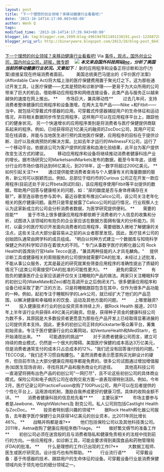 ```yaml
---
layout: post
title: "下一个理想的创业领域？来移动健康行业看看吧!"
date: '2013-10-14T14:17:00.003+08:00'
author: Wenh Q
tags:
modified_time: '2013-10-14T14:17:39.943+08:00'
blogger_id: tag:blogger.com,1999:blog-4961947611491238191.post-12268728359944966
blogger_orig_url: http://binaryware.blogspot.com/2013/10/blog-post_6643.html
---
```

[下一个理想的创业领域？来移动健康行业看看吧!](http://www.kuailiyu.com/article/5435.html)
Via
[事件，观点，国外创业公司，国内创业公司，研报，微专题](http://www.kuailiyu.com/)
　![](http://www.kuailiyu.com/uploadfile/2013/1013/20131013032917355.jpg)
***本文来自国外科技网站[Inc](http://www.inc.com/best-industries-2013/april-joyner/consumer-health-technology-overview.html)，分析了美国当前的移动健康行业状况。文章如下：***
新的应用程序和设备正将诊断和治疗(方案)直接呈现在终端消费者面前。
　　美国总统奥巴马提出的《平价医疗法案》(Affordable Care
Act)将大幅上涨的医疗保健费用置于聚光灯之下。这为那些通过开发工具，让医疗保健——尤其是预防和诊断护理——更易于为大众所用的公司带来了巨大的机会。借助移动应用程序和网络连接设备，此类产品与服务正以越来越快的速度在网上推出。
**　　市场巨大，兼具移动性**
　　过去几年间，支持消费者整体健康的应用程序和设备激增。在两大主导产品——Nike
+和Fitbit——当中，就包括可穿戴式传感器的应用。可穿戴式传感器捕捉用户的生命体征和运动情况，并将相关数据同步传至应用程序，这样用户可以在应用程序平台上，跟踪他们的健身状况。
另一个快速增长的应用程序类别是将消费者与医疗保健提供商联系起来的程序。例如，已经获得将近1亿美元的融资的ZocDoc公司，其用户可实现在线调查，并能与当地医生进行预约其他医疗保健，应用程序的目标在于提供诊断、治疗以及疾病预防的解决方案。比如去年才运行的WellnessFX公司，运行了一个移动平台。依据该公司为客户提供的尿液和血液化验结果，此平台为客户提供改变生活方式的建议。
　　移动应用程序和设备将继续推动消费者健康科技产业的增长。据市场研究公司MarketsandMarkets发布的数据，截至今年年底，该细分行业的市场价值将达到66亿美元，到2018年，这一数字将超过200亿美元。
**　　如何引起关注?**
　　通过提供能使消费者查询与个人健康有关的海量数据的服务，新公司可以脱颖而出。例如，总部位于纽约市的Curious
公司正在开发一款应用程序(目前还处于非公开beta测试阶段)，该应用程序使用Fitbit等平台提供的数据，帮助用户回答与健康相关的问题，如："尿的酸度是否与身体疼痛存在关联?"。甚至连谷歌也参与其中。最近谷歌宣布推出Calico公司，该公司关注老年化相关的医疗健康问题。虽然只是零星披露了Calico公司的运行情况，行业观察人士认为这家新成立的公司会分析消费者数据，为医学研究提供便利。
**　　需要的技能**
　　鉴于市场上很多健康应用程序都依赖于消费者的个人信息的收集和分析，试图进入该领域的有抱负的企业家应该在数据方面拥有强大的分析能力。同时，以最少的医疗知识开发面向消费者的应用程序，需要细致入微地了解健康的关注点，这些关注点大部分最容易从之前的从业者那里发现。因此，医疗技术公司的创始团队通常由跨学科的成员组成。
"明白以何种方式建立一个数据库与知晓科学保健之外的科学知识存在着很大的不同。"
专门从事数字医疗的孵化器公司 Rock Health的首席执行官Halle
Tecco说道，"兼具两种技能的人才凤毛麟角。"
　提供诊断工具或健康相关的索赔服务的公司很快就需要FDA的批准，未经过上述批准，不能从事公众服务，尤其是最近的研究就某些筛查应用程序的准确性提出了质疑的情况下(这类公司需接受FDA的批准的可能性更大)。
**　　避免的雷区**
　　有抱负的健康医疗企业家应该避开仅仅关注睡眠的产品的做法。两家只关注睡眠科学的初创公司(WakeMate和Zeo)都在高调开业之后倒闭关门。很多健康应用程序和设备已经采取了更广泛的方法，只是将睡眠跟踪包含在其中，仅作为很多产品功能的一种。例如，起初专注于睡眠科学的Lark公司，就已经扩大了他们的产品范围，以解决健康和幸福相关的饮食、运动及其他方面的问题。
**　　上哪里融资?**
　　投入健康技术行业的创业投资资本持续上升，据Rock Health
报道，2013年上半年该行业共获得8.49亿美元的融资。但是，获得种子资金的健康科技公司为数不多，其原因是大多数投资者更愿意为那些在产品开发上已经取得显著进展的公司提供资本支持。因此，更多的初创公司正转向Kickstarter等众筹平台，筹集初始资金。专注于医疗健康行业的众筹网站，如VentureHealth和MedStartr，也开始涌现出来。
**　　可能遇到的挑战**
　　对于消费者健康公司而言，建立可持续的商业模式，仍然是一个很大的障碍。美国医疗保健的成本高达3万亿美元，但是消费者通常支付的成本只占总成本的12%。"我们还没有回答谁付钱的问题。"
TECCO说，"我们还不习惯自掏腰包。"
虽然消费者表示愿意购买光鲜设计的硬件，但目前市场上大部分健康应用程序都是免费的。很多公司试图通过增加增值服务(如医生现场咨询)，寻找将其产品和服务商业化的途径。
　　其他高科技公司一直渴望将拥有出色产品的初创公司"一网打尽"，且不论这些初创公司的具体商业模式。保险公司和电子病历公司在收购交易方面一直表现得特别活跃。例如，今年2月，医疗记录公司PracticeFusion收购了100Plus公司，用户可以在后者提供的个性化平台上，运用游戏机制，激励自我养成更好的健康习惯。具体的收购金额不详。
**　　消费者健康科技的信息抢先看**
**　　主要玩家**
　　市场主要参与者是Jawbone、WeightWatchers及
耐克公司。私人公司则包括Castlight Health与ZocDoc。
**　　投资者特别感兴趣的领域**
　　据Rock
Health孵化器公司报告，去年数字医疗保健行业共获得14亿美元的创业资本，比2011年同比增长46%。
**　　战略并购都是谁?**
　　他们包括保险公司以及其他科技类公司。2011年，Aetna收购了健康应用程序商iTriage。
**　　做好繁文缛节的准备工作**
　　初创公司必须在迷宫般的且与消费者隐私和健康免责相关的法规中找到前行的方向。一些应用程序，如诊断工具，可能会要求得到美国食品和药物管理局(FDA)的批准。
**　　什么是理想的工作(已出现的工作)?**
　　大数据工程师、医生或医疗研究员。设计技巧也有所帮助。
**　　行业流行语**
　　可穿戴设备：基于传感器的技术、跟踪用户的生命体征的设备。可穿戴设备行业是消费保健领域内处于领先地位的细分领域之一。
